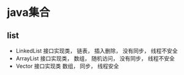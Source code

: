 # java集合

## list

* LinkedList 接口实现类， 链表， 插入删除， 没有同步， 线程不安全
* ArrayList 接口实现类， 数组， 随机访问， 没有同步， 线程不安全
* Vector 接口实现类 数组， 同步， 线程安全